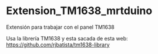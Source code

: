 # Extension_TM1638_mrtduino
Extensión para trabajar con el panel TM1638

Usa la librería TM1638 y esta sacada de esta web: https://github.com/rjbatista/tm1638-library
